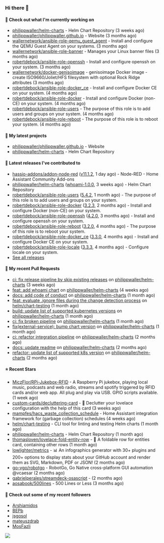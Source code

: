 ### Hi there 👋

#### 👷 Check out what I'm currently working on

- [philippwaller/helm-charts](https://github.com/philippwaller/helm-charts) - Helm Chart Repository (3 weeks ago)
- [philippwaller/philippwaller.github.io](https://github.com/philippwaller/philippwaller.github.io) - Website (3 months ago)
- [wallernetwork/ansible-role-qemu_guest_agent](https://github.com/wallernetwork/ansible-role-qemu_guest_agent) - Install and configure the QEMU Guest Agent on your systems. (3 months ago)
- [wallernetwork/ansible-role-banner](https://github.com/wallernetwork/ansible-role-banner) - Manages your Linux banner files (3 months ago)
- [robertdebock/ansible-role-openssh](https://github.com/robertdebock/ansible-role-openssh) - Install and configure openssh on your system. (3 months ago)
- [wallernetwork/docker-genisoimage](https://github.com/wallernetwork/docker-genisoimage) - genisoimage Docker image - create ISO9660/Joliet/HFS filesystem with optional Rock Ridge attributes (3 months ago)
- [robertdebock/ansible-role-docker_ce](https://github.com/robertdebock/ansible-role-docker_ce) - Install and configure Docker CE on your system. (4 months ago)
- [robertdebock/ansible-role-docker](https://github.com/robertdebock/ansible-role-docker) - Install and configure Docker (non-CE) on your system. (4 months ago)
- [robertdebock/ansible-role-users](https://github.com/robertdebock/ansible-role-users) - The purpose of this role is to add users and groups on your system. (4 months ago)
- [robertdebock/ansible-role-reboot](https://github.com/robertdebock/ansible-role-reboot) - The purpose of this role is to reboot your system. (4 months ago)

#### 🌱 My latest projects

- [philippwaller/philippwaller.github.io](https://github.com/philippwaller/philippwaller.github.io) - Website
- [philippwaller/helm-charts](https://github.com/philippwaller/helm-charts) - Helm Chart Repository

#### 🔭 Latest releases I've contributed to

- [hassio-addons/addon-node-red](https://github.com/hassio-addons/addon-node-red) ([v11.1.2](https://github.com/hassio-addons/addon-node-red/releases/tag/v11.1.2), 1 day ago) - Node-RED - Home Assistant Community Add-ons
- [philippwaller/helm-charts](https://github.com/philippwaller/helm-charts) ([whoami-1.0.0](https://github.com/philippwaller/helm-charts/releases/tag/whoami-1.0.0), 3 weeks ago) - Helm Chart Repository
- [robertdebock/ansible-role-users](https://github.com/robertdebock/ansible-role-users) ([5.4.2](https://github.com/robertdebock/ansible-role-users/releases/tag/5.4.2), 1 month ago) - The purpose of this role is to add users and groups on your system.
- [robertdebock/ansible-role-docker](https://github.com/robertdebock/ansible-role-docker) ([3.2.3](https://github.com/robertdebock/ansible-role-docker/releases/tag/3.2.3), 2 months ago) - Install and configure Docker (non-CE) on your system.
- [robertdebock/ansible-role-openssh](https://github.com/robertdebock/ansible-role-openssh) ([4.2.0](https://github.com/robertdebock/ansible-role-openssh/releases/tag/4.2.0), 3 months ago) - Install and configure openssh on your system.
- [robertdebock/ansible-role-reboot](https://github.com/robertdebock/ansible-role-reboot) ([3.2.0](https://github.com/robertdebock/ansible-role-reboot/releases/tag/3.2.0), 4 months ago) - The purpose of this role is to reboot your system.
- [robertdebock/ansible-role-docker_ce](https://github.com/robertdebock/ansible-role-docker_ce) ([3.3.0](https://github.com/robertdebock/ansible-role-docker_ce/releases/tag/3.3.0), 4 months ago) - Install and configure Docker CE on your system.
- [robertdebock/ansible-role-locale](https://github.com/robertdebock/ansible-role-locale) ([3.3.3](https://github.com/robertdebock/ansible-role-locale/releases/tag/3.3.3), 4 months ago) - Configure locale on your system.
- [See all releases](https://github.com/philippwaller/philippwaller/blob/main/releases.md)

#### 🔨 My recent Pull Requests

- [ci: fix release pipeline by skip existing releases](https://github.com/philippwaller/helm-charts/pull/21) on [philippwaller/helm-charts](https://github.com/philippwaller/helm-charts) (3 weeks ago)
- [feat: add whoami chart](https://github.com/philippwaller/helm-charts/pull/20) on [philippwaller/helm-charts](https://github.com/philippwaller/helm-charts) (4 weeks ago)
- [docs: add code of conduct](https://github.com/philippwaller/helm-charts/pull/19) on [philippwaller/helm-charts](https://github.com/philippwaller/helm-charts) (1 month ago)
- [feat: evaluate .ignore files during the change detection process](https://github.com/helm/chart-testing/pull/411) on [helm/chart-testing](https://github.com/helm/chart-testing) (1 month ago)
- [build: update list of supported kubernetes versions](https://github.com/philippwaller/helm-charts/pull/18) on [philippwaller/helm-charts](https://github.com/philippwaller/helm-charts) (1 month ago)
- [ci: fix broken pipeline](https://github.com/philippwaller/helm-charts/pull/17) on [philippwaller/helm-charts](https://github.com/philippwaller/helm-charts) (1 month ago)
- [fix(external-service): bump chart version](https://github.com/philippwaller/helm-charts/pull/15) on [philippwaller/helm-charts](https://github.com/philippwaller/helm-charts) (1 month ago)
- [ci: refactor integration pipeline](https://github.com/philippwaller/helm-charts/pull/13) on [philippwaller/helm-charts](https://github.com/philippwaller/helm-charts) (2 months ago)
- [docs: update readme](https://github.com/philippwaller/helm-charts/pull/12) on [philippwaller/helm-charts](https://github.com/philippwaller/helm-charts) (2 months ago)
- [refactor: update list of supported k8s version](https://github.com/philippwaller/helm-charts/pull/11) on [philippwaller/helm-charts](https://github.com/philippwaller/helm-charts) (2 months ago)

#### ⭐ Recent Stars

- [MiczFlor/RPi-Jukebox-RFID](https://github.com/MiczFlor/RPi-Jukebox-RFID) - A Raspberry Pi jukebox, playing local music, podcasts and web radio, streams and spotify triggered by RFID cards and/or web app. All plug and play via USB. GPIO scripts available. (1 week ago)
- [custom-cards/decluttering-card](https://github.com/custom-cards/decluttering-card) - 🧹 Declutter your lovelace configuration with the help of this card (3 weeks ago)
- [mampfes/hacs_waste_collection_schedule](https://github.com/mampfes/hacs_waste_collection_schedule) - Home Assistant integration framework for (garbage collection) schedules (4 weeks ago)
- [helm/chart-testing](https://github.com/helm/chart-testing) - CLI tool for linting and testing Helm charts (1 month ago)
- [philippwaller/helm-charts](https://github.com/philippwaller/helm-charts) - Helm Chart Repository (1 month ago)
- [thomasloven/lovelace-fold-entity-row](https://github.com/thomasloven/lovelace-fold-entity-row) - 🔹 A foldable row for entities card, containing other rows (1 month ago)
- [lowlighter/metrics](https://github.com/lowlighter/metrics) - 📊 An infographics generator with 30&#43; plugins and 200&#43; options to display stats about your GitHub account and render them as SVG, Markdown, PDF or JSON! (2 months ago)
- [go-vgo/robotgo](https://github.com/go-vgo/robotgo) - RobotGo, Go Native cross-platform GUI automation  @vcaesar (2 months ago)
- [gabrielperales/streamdeck-osascript](https://github.com/gabrielperales/streamdeck-osascript) -  (2 months ago)
- [aosabook/500lines](https://github.com/aosabook/500lines) - 500 Lines or Less (3 months ago)

#### 👯 Check out some of my recent followers

- [Arshiamidos](https://github.com/Arshiamidos)
- [BEPb](https://github.com/BEPb)
- [jsgosol](https://github.com/jsgosol)
- [mateuszdrab](https://github.com/mateuszdrab)
- [MosFazli](https://github.com/MosFazli)

![](https://hit.yhype.me/github/profile?user_id=1090452)
